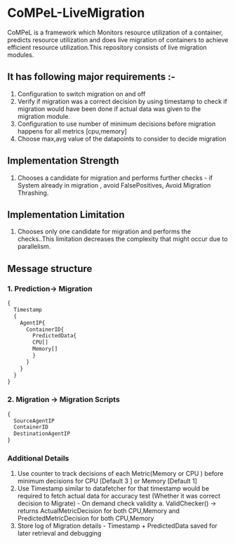 # CoMPeL-LiveMigration
CoMPeL is a framework which  Monitors resource utilization of a container, predicts resource utilization and does live migration of containers to achieve efficient resource utilization.This repository consists of live migration modules.

## It has following major requirements :- 

1. Configuration to switch migration on and off
2. Verify if migration was a correct decision by using timestamp to check if migration would have been done if actual data was given to the migration module.
3. Configuration to use number of minimum decisions before migration happens for all metrics [cpu,memory]
4. Choose max,avg value of the datapoints to consider to decide migration

## Implementation Strength

1. Chooses a candidate for migration and performs further checks - if System already in migration , avoid FalsePositives, Avoid Migration Thrashing.

## Implementation Limitation

1. Chooses only one candidate for migration and performs the checks..This limitation decreases the complexity that might occur due to parallelism.
 

## Message structure
### 1. Prediction-> Migration 
```javascript
{
  Timestamp
  {
    AgentIP{
      ContainerID{
        PredictedData{
        CPU[]           
        Memory[]
        }
      }
    }
  }
}
```
### 2. Migration -> Migration Scripts
```javascript
{
  SourceAgentIP
  ContainerID
  DestinationAgentIP
}
```

### Additional Details
1. Use counter to track decisions of each Metric(Memory or CPU ) before minimum decisions for CPU [Default 3 ] or Memory [Default 1]
2. Use Timestamp similar to datafetcher for that timestamp would be required to fetch actual data for accuracy test (Whether it was correct decision to Migrate) - On demand check validity
 a. ValidChecker() -> returns ActualMetricDecision for both CPU,Memory and PredictedMetricDecision for both CPU,Memory
3. Store log of Migration details - Timestamp + PredictedData saved for later retrieval and debugging


